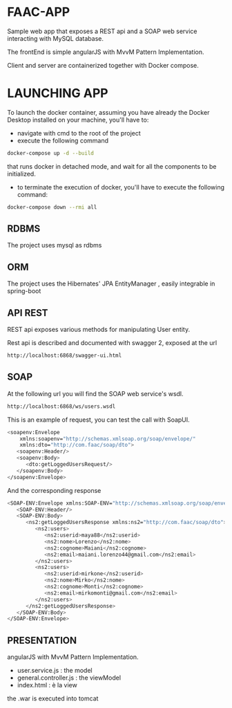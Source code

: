 # FAAC-APP
Sample web app that exposes a REST api and a SOAP web service interacting with MySQL database.
 
The frontEnd is simple angularJS with MvvM Pattern Implementation.

Client and server are containerized together with Docker compose.

# LAUNCHING APP
To launch the docker container, assuming you have already the Docker Desktop installed on your machine, you'll have to: 

- navigate with cmd to the root of the project
- execute the following command
```bash
docker-compose up -d --build
```
that runs docker in detached mode, and wait for all the components to be initialized.

- to terminate the execution of docker, you'll have to execute the following command: 
```bash
docker-compose down --rmi all
```


## RDBMS
The project uses mysql as rdbms

## ORM
The project uses the Hibernates' JPA EntityManager , easily integrable in spring-boot

## API REST
REST api exposes various methods for manipulating User entity.

Rest api is described and documented with swagger 2, exposed at the url
```bash
http://localhost:6868/swagger-ui.html
```

## SOAP
At the following url you will find the SOAP web service's wsdl.
```bash
http://localhost:6868/ws/users.wsdl
```

This is an example of request, you can test the call with SoapUI.
```bash
<soapenv:Envelope 
	xmlns:soapenv="http://schemas.xmlsoap.org/soap/envelope/"
	xmlns:dto="http://com.faac/soap/dto">
   <soapenv:Header/>
   <soapenv:Body>
      <dto:getLoggedUsersRequest/>
   </soapenv:Body>
</soapenv:Envelope>
```

And the corresponding response
```bash
<SOAP-ENV:Envelope xmlns:SOAP-ENV="http://schemas.xmlsoap.org/soap/envelope/">
   <SOAP-ENV:Header/>
   <SOAP-ENV:Body>
      <ns2:getLoggedUsersResponse xmlns:ns2="http://com.faac/soap/dto">
         <ns2:users>
            <ns2:userid>maya88</ns2:userid>
            <ns2:nome>Lorenzo</ns2:nome>
            <ns2:cognome>Maiani</ns2:cognome>
            <ns2:email>maiani.lorenzo44@gmail.com</ns2:email>
         </ns2:users>
         <ns2:users>
            <ns2:userid>mirkone</ns2:userid>
			<ns2:nome>Mirko</ns2:nome>
            <ns2:cognome>Monti</ns2:cognome>
            <ns2:email>mirkomonti@gmail.com</ns2:email>
         </ns2:users>
      </ns2:getLoggedUsersResponse>
   </SOAP-ENV:Body>
</SOAP-ENV:Envelope>
```

## PRESENTATION
angularJS with MvvM Pattern Implementation.
- user.service.js : the model
- general.controller.js :  the viewModel
- index.html : è la view

the .war is executed into tomcat


